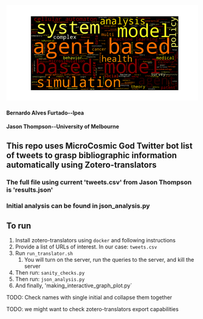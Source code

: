 ![ABMs](image.png)

#### Bernardo Alves Furtado--Ipea
#### Jason Thompson--University of Melbourne

## This repo uses MicroCosmic God Twitter bot list of tweets to grasp bibliographic information automatically using Zotero-translators

### The full file using current 'tweets.csv' from Jason Thompson is 'results.json'

### Initial analysis can be found in json_analysis.py

## To run

1. Install zotero-translators using `docker` and following instructions
2. Provide a list of URLs of interest. In our case: `tweets.csv`
3. Run `run_translator.sh`
   1. You will turn on the server, run the queries to the server, and kill the server
4. Then run: `sanity_checks.py`
5. Then run: `json_analysis.py`
6. And finally, 'making_interactive_graph_plot.py`


TODO: Check names with single initial and collapse them together

TODO: we might want to check zotero-translators export capabilities
